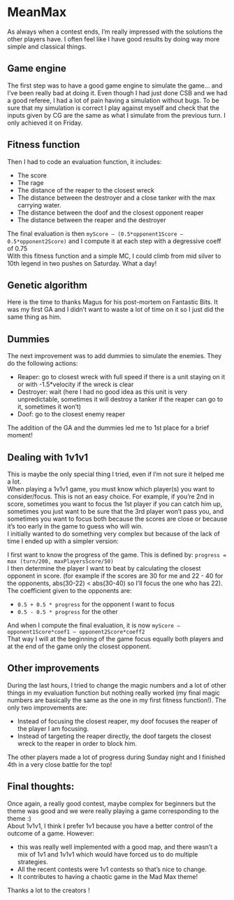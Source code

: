 # MeanMax

As always when a contest ends, I’m really impressed with the solutions the other players have. I often feel like I have good results by doing way more simple and classical things.

## Game engine
The first step was to have a good game engine to simulate the game… and I’ve been really bad at doing it. Even though I had just done CSB and we had a good referee, I had a lot of pain having a simulation without bugs.
To be sure that my simulation is correct I play against myself and check that the inputs given by CG are the same as what I simulate from the previous turn. I only achieved it on Friday.

## Fitness function
Then I had to code an evaluation function, it includes:
-	The score
-	The rage 
-	The distance of the reaper to the closest wreck
-	The distance between the destroyer and a close tanker with the max carrying water.
-	The distance between the doof and the closest opponent reaper 
-	The distance between the reaper and the destroyer

The final evaluation is then `myScore – (0.5*opponent1Score – 0.5*opponent2Score)` and I compute it at each step with a degressive coeff of 0.75  
With this fitness function and a simple MC, I could climb from mid silver to 10th legend in two pushes on Saturday. What a day!

## Genetic algorithm
Here is the time to thanks Magus for his post-mortem on Fantastic Bits. It was my first GA and I didn’t want to waste a lot of time on it so I just did the same thing as him.

## Dummies
The next improvement was to add dummies to simulate the enemies. They do the following actions:
-	Reaper: go to closest wreck with full speed if there is a unit staying on it or with -1.5*velocity if the wreck is clear
-	Destroyer: wait (here I had no good idea as this unit is very unpredictable, sometimes it will destroy a tanker if the reaper can go to it, sometimes it won’t)
-	Doof: go to the closest enemy reaper

The addition of the GA and the dummies led me to 1st place for a brief moment!

## Dealing with 1v1v1
This is maybe the only special thing I tried, even if I’m not sure it helped me a lot.  
When playing a 1v1v1 game, you must know which player(s) you want to consider/focus. This is not an easy choice. 
For example, if you’re 2nd in score, sometimes you want to focus the 1st player if you can catch him up, sometimes you just want to be sure that the 3rd player won’t pass you, and sometimes you want to focus both because the scores are close or because it’s too early in the game to guess who will win.  
I initially wanted to do something very complex but because of the lack of time I ended up with a simpler version: 

I first want to know the progress of the game. This is defined by: `progress = max (turn/200, maxPlayersScore/50)`  
I then determine the player I want to beat by calculating the closest opponent in score. (for example if the scores are 30 for me and 22 - 40 for the opponents, abs(30-22) < abs(30-40) so I’ll focus the one who has 22).
The coefficient given to the opponents are:  
- `0.5 + 0.5 * progress` for the opponent I want to focus  
- `0.5 - 0.5 * progress` for the other  

And when I compute the final evaluation, it is now `myScore – opponent1Score*coef1 – opponent2Score*coeff2`  
That way I will at the beginning of the game focus equally both players and at the end of the game only the closest opponent.

## Other improvements
During the last hours, I tried to change the magic numbers and a lot of other things in my evaluation function but nothing really worked (my final magic numbers are basically the same as the one in my first fitness function!). 
The only two improvements are:
-	Instead of focusing the closest reaper, my doof focuses the reaper of the player I am focusing.
-	Instead of targeting the reaper directly, the doof targets the closest wreck to the reaper in order to block him.

The other players made a lot of progress during Sunday night and I finished 4th in a very close battle for the top!

## Final thoughts:
Once again, a really good contest, maybe complex for beginners but the theme was good and we were really playing a game corresponding to the theme :)  
About 1v1v1, I think I prefer 1v1 because you have a better control of the outcome of a game. However:
-	this was really well implemented with a good map, and there wasn’t a mix of 1v1 and 1v1v1 which would have forced us to do multiple strategies.
-	All the recent contests were 1v1 contests so that’s nice to change.
-	It contributes to having a chaotic game in the Mad Max theme!

Thanks a lot to the creators !
